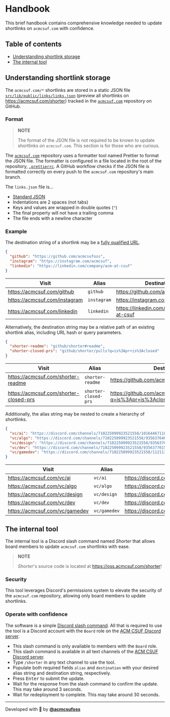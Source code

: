 # Handbook

This brief handbook contains comprehensive knowledge needed to update shortlinks
on `acmcsuf.com` with confidence.

## Table of contents

- [Understanding shortlink storage](#understanding-shortlink-storage)
- [The internal tool](#the-internal-tool)

## Understanding shortlink storage

The `acmcsuf.com/*` shortlinks are stored in a static JSON file
[`src/lib/public/links/links.json`](https://acmcsuf.com/code/blob/main/src/lib/public/links/links.json)
(preview all shortlinks on <https://acmcsuf.com/shorter>) tracked in the
[`acmcsuf.com`](https://acmcsuf.com/code) repository on GitHub.

### Format

> **NOTE**
>
> The format of the JSON file is not required to be known to update shortlinks
> on `acmcsuf.com`. This section is for those who are curious.

The [`acmcsuf.com`](https://acmcsuf.com/code) repository uses a formatter tool
named Prettier to format the JSON file. The formatter is configured in a file
located in the root of the repository,
[`.prettierrc`](https://acmcsuf.com/code/blob/main/.prettierrc). A GitHub
workflow checks if the JSON file is formatted correctly on every push to the
`acmcsuf.com` repository's main branch.

The `links.json` file is…

- [Standard JSON](https://datatracker.ietf.org/doc/html/rfc8259)
- Indentations are 2 spaces (not tabs)
- Keys and values are wrapped in double quotes (`"`)
- The final property will not have a trailing comma
- The file ends with a newline character

### Example

The destination string of a shortlink may be a
[fully qualified URL](https://datatracker.ietf.org/doc/html/rfc3986).

```json
{
  "github": "https://github.com/acmcsufoss",
  "instagram": "https://instagram.com/acmcsuf",
  "linkedin": "https://linkedin.com/company/acm-at-csuf"
}
```

| Visit                           | Alias       | Destination                                |
| ------------------------------- | ----------- | ------------------------------------------ |
| <https://acmcsuf.com/github>    | `github`    | <https://github.com/acmcsufoss>            |
| <https://acmcsuf.com/instagram> | `instagram` | <https://instagram.com/acmcsuf>            |
| <https://acmcsuf.com/linkedin>  | `linkedin`  | <https://linkedin.com/company/acm-at-csuf> |

Alternatively, the destination string may be a relative path of an existing
shortlink alias, including URL hash or query parameters.

```json
{
  "shorter-readme": "github/shorter#readme",
  "shorter-closed-prs": "github/shorter/pulls?q=is%3Apr+is%3Aclosed"
}
```

| Visit                                    | Alias                | Destination                                                          | Explanation                                                               |
| ---------------------------------------- | -------------------- | -------------------------------------------------------------------- | ------------------------------------------------------------------------- |
| <https://acmcsuf.com/shorter-readme>     | `shorter-readme`     | <https://github.com/acmcsufoss/shorter#readme>                       | `https://github.com/acmcsufoss` + `/shorter#readme`                       |
| <https://acmcsuf.com/shorter-closed-prs> | `shorter-closed-prs` | <https://github.com/acmcsuf.com/shorter/pulls?q=is%3Apr+is%3Aclosed> | `https://github.com/acmcsuf.com` + `/shorter/pulls?q=is%3Apr+is%3Aclosed` |

Additionally, the alias string may be nested to create a hierarchy of
shortlinks.

```json
{
  "vc/ai": "https://discord.com/channels/710225099923521558/1016446711880745032",
  "vc/algo": "https://discord.com/channels/710225099923521558/935637646762450966",
  "vc/design": "https://discord.com/channels/710225099923521558/935637681373839401",
  "vc/dev": "https://discord.com/channels/710225099923521558/935637701594611742",
  "vc/gamedev": "https://discord.com/channels/710225099923521558/1121137782987952280"
}
```

| Visit                            | Alias        | Destination                                                           |
| -------------------------------- | ------------ | --------------------------------------------------------------------- |
| <https://acmcsuf.com/vc/ai>      | `vc/ai`      | <https://discord.com/channels/710225099923521558/1016446711880745032> |
| <https://acmcsuf.com/vc/algo>    | `vc/algo`    | <https://discord.com/channels/710225099923521558/935637646762450966>  |
| <https://acmcsuf.com/vc/design>  | `vc/design`  | <https://discord.com/channels/710225099923521558/935637681373839401>  |
| <https://acmcsuf.com/vc/dev>     | `vc/dev`     | <https://discord.com/channels/710225099923521558/935637701594611742>  |
| <https://acmcsuf.com/vc/gamedev> | `vc/gamedev` | <https://discord.com/channels/710225099923521558/1121137782987952280> |

## The internal tool

The internal tool is a Discord slash command named _Shorter_ that allows board
members to update `acmcsuf.com` shortlinks with ease.

> **NOTE**
>
> _Shorter_'s source code is located at <https://oss.acmcsuf.com/shorter>!

### Security

This tool leverages Discord's permissions system to elevate the
security of the `acmcsuf.com` repository, allowing only board members to update
shortlinks.

### Operate with confidence

The software is a simple
[Discord slash command](https://discord.com/developers/docs/interactions/application-commands).
All that is required to use the tool is a Discord account with the `Board` role
on the [ACM CSUF Discord server](https://acmcsuf.com/discord).

- This slash command is only available to members with the `Board` role.
- This slash command is available in all text channels of the
  [ACM CSUF Discord server](https://acmcsuf.com/discord).
- Type `/shorter` in any text channel to use the tool.
- Populate both required fields `alias` and `destination` with your desired
  alias string and destination string, respectively.
- Press <kbd>Enter</kbd> to submit the update.
- Wait for the response from the slash command to confirm the update. This may
  take around 3 seconds.
- Wait for redeployment to complete. This may take around 30 seconds.

---

Developed with 💖 by [**@acmcsufoss**](https://oss.acmcsuf.com/)
